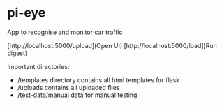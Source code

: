 # pi-eye
App to recognise and monitor car traffic

[http://localhost:5000/upload](Open UI)
[http://localhost:5000/load](Run digest)

Important directories:
* /templates directory contains all html templates for flask
* /uploads contains all uploaded files
* /test-data/manual data for manual testing


